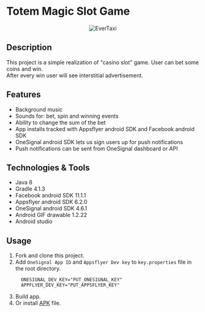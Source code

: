 # Totem Magic Slot Game
<p align="center">
<img src="https://user-images.githubusercontent.com/85931447/140210362-1b5152a7-2a73-4a32-b14e-7d517f26b23c.jpg" alt="EverTaxi">
</p>

## Description
This project is a simple realization of "casino slot" game. User can bet some coins and win.<br/>
After every win user will see interstitial advertisement.

## Features
- Background music
- Sounds for: bet, spin and winning events
- Ability to change the sum of the bet
- App installs tracked with Appsflyer android SDK and Facebook android SDK
- OneSignal android SDK lets us sign users up for push notifications
- Push notifications can be sent from OneSignal dashboard or API

## Technologies & Tools
- Java 8
- Gradle 4.1.3
- Facebook android SDK 11.1.1
- Appsflyer android SDK 6.2.0
- OneSignal android SDK 4.6.1
- Android GIF drawable 1.2.22
- Android studio

## Usage

1. Fork and clone this project.
2. Add `OneSignal App ID` and `Appsflyer Dev key` to `key.properties` file in the root directory.
      ```properties
        ONESIGNAL_DEV_KEY="PUT_ONESIGNAL_KEY"
        APPFLYER_DEV_KEY="PUT_APPSFLYER_KEY"
      ```
3. Build app.
4. Or install <a target="_blank" href="https://drive.google.com/file/d/1boQoxMDpiFqb4nFW9c8gG0ZSmDLhC2nr/view?usp=sharing">APK</a> file.